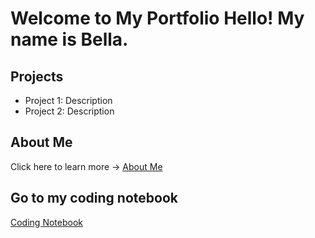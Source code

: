 # Welcome to My Portfolio Hello! My name is Bella.
## Projects
- Project 1: Description
- Project 2: Description

## About Me
Click here to learn more → [About Me](about.md)

## Go to my coding notebook
[Coding Notebook](notebook.md)
